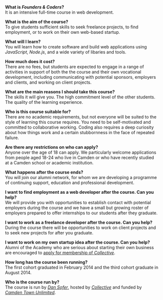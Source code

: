 **What is *Founders & Coders*?**  
It is an intensive full-time course in web development.

**What is the aim of the course?**    
To give students sufficient skills to seek freelance projects, to find employment, or to work on their own web-based startup.

**What will I learn?**  
You will learn how to create software and build web applications using *JavaScript*, *Node.js*, and a wide variety of libaries and tools.

**How much does it cost?**  
There are no fees, but students are expected to engage in a range of activities in support of both the the course and their own vocational development, including communicating with potential sponsors, employers and clients, and working on client projects.

**What are the main reasons I should take this course?**    
The skills it will give you. The high commitment level of the other students. The quality of the learning experience.

**Who is this course suitable for?**  
There are no academic requirements, but not everyone will be suited to the style of learning this course requires. You need to be self-motivated and committed to collaborative working. Coding also requires a deep curiosity about how things work and a certain stubbornness in the face of repeated failure.

**Are there any restrictions on who can apply?**  
Anyone over the age of 18 can apply. We particularly welcome applications from people aged 18-24 who live in Camden or who have recently studied at a Camden school or academic institution.

**What happens after the course ends?**  
You will join our alumni network, for whom we are developing a programme of continuing support, education and professional development. 

**I want to find employment as a web developer after the course. Can you help?**    
We will provide you with opportunities to establish contact with potential employers during the course and we have a small but growing roster of employers prepared to offer internships to our students after they graduate.

**I want to work as a freelance developer after the course. Can you help?**    
During the course there will be opportunities to work on client projects and to seek new projects for after you graduate.

**I want to work on my own startup idea after the course. Can you help?**  
Alumni of the Academy who are serious about starting their own business are encouraged to [apply for membership of *Collective*](http://camdencollective.co.uk/hubs/).

**How long has the course been running?**    
The first cohort graduated in February 2014 and the third cohort graduate in August 2014.

**Who is the course run by?**    
The course is run by [*Dan Sofer*](http://sofer.com/), hosted by [*Collective*](http://camdencollective.co.uk/) and funded by [*Camden Town Unlimited*](http://www.camdentownunlimited.com/).